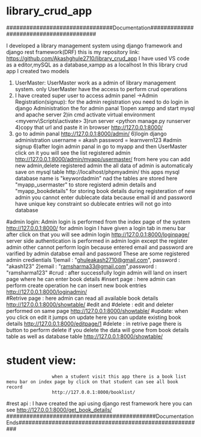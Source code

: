 # library_crud_app
################################Documentation########################################


I developed a library management system using django framework and django rest framework(DRF)
this is my repository link: https://github.com/Akashghule2710/library_crud_app
I have used VS code as a editor,mySQL as a database,xampp as a localhost
In this library crud app I created two models 
1) UserMaster: UserMaster work as a admin of library management system. only UserMaster have the access to perform crud operations
2) I have created super user to access admin panel
->Admin Registration(signup): for the admin registration you need to do login in django Administration the
for admin panal 
1)open xampp and start mysql and apache server
2)in cmd activate virtual environment <myvenv\Scripts\activate>
3)run server <python manage.py runserver
 4)copy that url and paste it in browser http://127.0.0.1:8000/
 5) go to admin panal http://127.0.0.1:8000/admin/
 6)login django administration   username = akash
                                 password = learnvern123
   #admin signup
 6)after login admin panal in go to myapp and then UserMaster click on it you will see the list registered admin  http://127.0.0.1:8000/admin/myapp/usermaster/
    from here you can add new admin,delete registered admin the all data of admin is automaticaly save on mysql table http://localhost/phpmyadmin/
    this apps mysql database name is "keywordadmin" nad the tables are stored here "myapp_usermaster" to store registerd admin details and "myapp_bookdetails" for
    storing book details
    during registeration of new admin you cannot enter dublecate data because email id and password have unique key constraint so dublecate entries will not go into 
    database
    
 #admin login:
        Admin login is performed from the index page of the system     http://127.0.0.1:8000/
        for admin login I have given a login tab in menu bar after click on that you will see admin login  http://127.0.0.1:8000/loginpage/
        server side authentication is performed in admin login except the register admin other cannot perform login because entered email and password are
         varified by admin databse email and password
          These are some registered admin credientials
                     1)email : "ghuleakash2710@gmail.com", password : "akash123"
                     2)email : "ramsharma33@gmail.com",password : "ramsharma123"
   #crud :
          after successfully login admin will land on insert page where he can enter book details
           #insert page : here admin can perform create operation he can insert new book entries
                     http://127.0.0.1:8000/loginadmin/  
            #Retrive page : here admin can read all available book details  http://127.0.0.1:8000/showtable/
             #edit and #delete : edit and deleter performed on same page   http://127.0.0.1:8000/showtable/
                #update:  when you click on edit it jumps on update here you can update existing book details  http://127.0.0.1:8000/editpage/1
                #delete : in retrive page there is button to perform delete 
                          if you delete the data will gone from book details table as well as database table   http://127.0.0.1:8000/showtable/
 # student view:
                     when a student visit this app there is a book list menu bar on index page by click on that student can see all book record
                     http://127.0.0.1:8000/booklist/
                     
#rest api :
                     I have created the api using django rest framework here you can see  http://127.0.0.1:8000/get_book_details/
 #############################################Documentation Ends########################################################
                     
                    
               
                   
 
            
